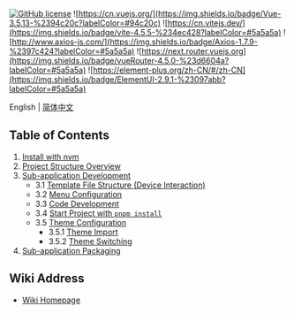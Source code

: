 
[![GitHub license](https://camo.githubusercontent.com/5eaf3ed8a7e8ccb15c21d967b8635ac79e8b1865da3a5ccf78d2572a3e10738a/68747470733a2f2f696d672e736869656c64732e696f2f6769746875622f6c6963656e73652f646f746e65742f6173706e6574636f72653f636f6c6f723d253233306230267374796c653d666c61742d737175617265)](https://github.com/ganweisoft/IoTCenterWebAPi/blob/main/LICENSE) ![https://cn.vuejs.org/](https://img.shields.io/badge/Vue-3.5.13-%2394c20c?labelColor=#94c20c) ![https://cn.vitejs.dev/](https://img.shields.io/badge/vite-4.5.5-%234ec428?labelColor=#5a5a5a) ![http://www.axios-js.com/](https://img.shields.io/badge/Axios-1.7.9-%2397c424?labelColor=#5a5a5a) ![https://next.router.vuejs.org](https://img.shields.io/badge/vueRouter-4.5.0-%23d6604a?labelColor=#5a5a5a) ![https://element-plus.org/zh-CN/#/zh-CN](https://img.shields.io/badge/ElementUI-2.9.1-%23097abb?labelColor=#5a5a5a) 

English | [简体中文](README.zh-cn.md)

## Table of Contents                                                                                                                

1. [Install with nvm](#install-with-nvm)
2. [Project Structure Overview](#project-structure-overview)
3. [Sub-application Development](#sub-application-development)
   - 3.1 [Template File Structure (Device Interaction)](#template-file-structure-device-interaction)
   - 3.2 [Menu Configuration](#menu-configuration)
   - 3.3 [Code Development](#code-development)
   - 3.4 [Start Project with `pnpm install`](#start-project-with-pnpm-install)
   - 3.5 [Theme Configuration](#theme-configuration)
     - 3.5.1 [Theme Import](#theme-import)
     - 3.5.2 [Theme Switching](#theme-switching)
4. [Sub-application Packaging](#sub-application-packaging)

## Wiki Address

- [Wiki Homepage](https://github.com/ganweisoft/WebPlugins/wiki/front%E2%80%90end.README)
